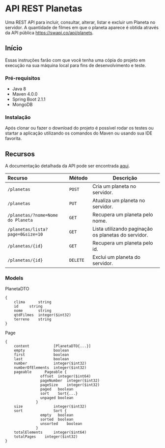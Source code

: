 # API REST Planetas

Uma REST API para incluir, consultar, alterar, listar e excluir um Planeta no servidor. A quantidade de filmes em que o planeta aparece é obtida através da API pública https://swapi.co/api/planets.

## Início

Essas instruções farão com que você tenha uma cópia do projeto em execução na sua máquina local para fins de desenvolvimento e teste. 

### Pré-requisitos

* Java 8
* Maven 4.0.0
* Spring Boot 2.1.1
* MongoDB

### Instalação

Após clonar ou fazer o download do projeto é possível rodar os testes ou startar a aplicação utilizando os comandos do Maven ou usando sua IDE favorita.

## Recursos

A documentação detalhada da API pode ser encontrada [aqui](https://app.swaggerhub.com/apis-docs/TomasAzevedo/api-rest_planetas/1.0#/planetas-controller).

| Recurso | Método | Descrição |
|:-----------|:---------------|-------------|
| `/planetas` | `POST` | Cria um planeta no servidor. |
| `/planetas` | `PUT` | Atualiza um planeta no servidor. |
| `/planetas/?nome=Nome do Planeta` | `GET` | Recupera um planeta pelo nome. |
| `/planetas/lista?page=0&size=10` | `GET` | Lista utilizando paginação os planetas do servidor. |
| `/planetas/{id}` | `GET` | Recupera um planeta pelo id. |
| `/planetas/{id}` | `DELETE` | Exclui um planeta do servidor. |

### Models

PlanetaDTO

```
{
	clima	   string
	id	   string
	nome	   string
	qtdFilmes  integer($int32)
	terreno	   string
}
```

Page<PlanetaDTO>
	
```
{
	content	          [PlanetaDTO{...}]
	empty	          boolean
	first	          boolean
	last	          boolean
	number	          integer($int32)
	numberOfElements  integer($int32)
	pageable	  Pageable {
				offset	integer($int64)
				pageNumber	integer($int32)
				pageSize	integer($int32)
				paged	boolean
				sort	Sort{...}
				unpaged	boolean
			  }
	size	          integer($int32)
	sort	          Sort {
				empty	boolean
				sorted	boolean
				unsorted	boolean
			  }
	totalElements	  integer($int64)
	totalPages	  integer($int32)
}
```
